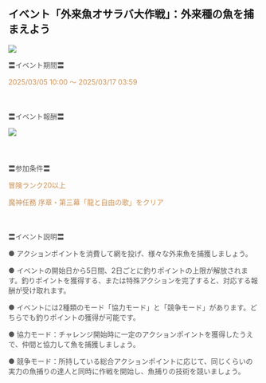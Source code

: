 ## イベント「外来魚オサラバ大作戦」：外来種の魚を捕まえよう
<img src="https://sdk.hoyoverse.com/upload/ann/2025/02/17/6c0300036b2c8ade18da68c6a54f844e_4890752737915554547.jpg">
<p style="white-space: pre-wrap;"><span style="color:rgba(85,85,85,1)">〓イベント期間〓</span></p><p style="white-space: pre-wrap; text-align: left;"><span style="color:rgba(204,146,85,1)"><t class="t_lc" contenteditable="false"><span style="color:rgba(204,146,85,1)">2025/03/05 10:00</span></t> ～ <t class="t_lc" contenteditable="false"><span style="color:rgba(204,146,85,1)">2025/03/17 03:59</span></t></span></p><p style="white-space: pre-wrap; min-height: 1.5em; text-align: left;"><span style="color:rgba(85,85,85,1)"> </span></p><p style="white-space: pre-wrap; text-align: left;"><span style="color:rgba(85,85,85,1)">〓イベント報酬〓</span></p><p style="white-space: pre-wrap; min-height: 1.5em; text-align: left;"><img src="https://sdk.hoyoverse.com/upload/ann/2025/01/08/643050ef878f6a1a6313ead97d697e99_4111733177228003859.png" href="" style="border:none;vertical-align:middle;"></p><p style="white-space: pre-wrap; min-height: 1.5em; text-align: left;"></p><p style="white-space: pre-wrap; text-align: left;"><span style="color:rgba(85,85,85,1)">〓参加条件〓</span></p><p style="white-space: pre-wrap; text-align: left;"><span style="color:rgba(204,146,85,1)">冒険ランク20以上</span></p><p style="white-space: pre-wrap; text-align: left;"><span style="color:rgba(204,146,85,1)">魔神任務 序章・第三幕「龍と自由の歌」をクリア</span></p><p style="white-space: pre-wrap; min-height: 1.5em; text-align: left;"></p><p style="white-space: pre-wrap; text-align: left;"><span style="color:rgba(85,85,85,1)">〓イベント説明〓</span></p><p style="white-space: pre-wrap; text-align: left;"><span style="color:rgba(85,85,85,1)">● アクションポイントを消費して網を投げ、様々な外来魚を捕獲しましょう。</span></p><p style="white-space: pre-wrap; text-align: left;"><span style="color:rgba(85,85,85,1)">● イベントの開始日から5日間、2日ごとに釣りポイントの上限が解放されます。釣りポイントを獲得する、または特殊アクションを完了すると、対応する報酬が受け取れます。</span></p><p style="white-space: pre-wrap; text-align: left;"><span style="color:rgba(85,85,85,1)">● イベントには2種類のモード「協力モード」と「競争モード」があります。どちらでも釣りポイントの獲得が可能です。</span></p><p style="white-space: pre-wrap; text-align: left;"><span style="color:rgba(85,85,85,1)">● 協力モード：チャレンジ開始時に一定のアクションポイントを獲得したうえで、仲間と協力して魚を捕獲しましょう。</span></p><p style="white-space: pre-wrap; text-align: left;"><span style="color:rgba(85,85,85,1)">● 競争モード：所持している総合アクションポイントに応じて、同じくらいの実力の魚捕りの達人と同時に作戦を開始し、魚捕りの技術を競いましょう。</span></p>
